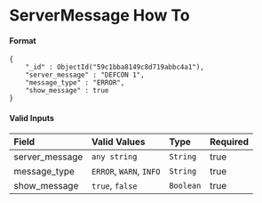 # ServerMessage How To

#### Format
```
{
    "_id" : ObjectId("59c1bba8149c8d719abbc4a1"),
    "server_message" : "DEFCON 1",
    "message_type" : "ERROR",
    "show_message" : true
}
```

#### Valid Inputs

| Field | Valid Values | Type | Required |
|:-----------|:-----------|:-----------|:-----------|
| server_message | `any string` | `String` | true |
| message_type | `ERROR`, `WARN`, `INFO` | `String` | true |
| show_message | `true`, `false` | `Boolean` | true |
